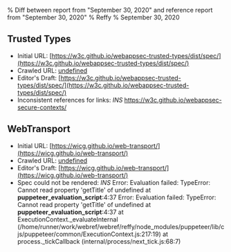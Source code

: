 % Diff between report from "September 30, 2020" and reference report from "September 30, 2020"
% Reffy
% September 30, 2020

## Trusted Types

- Initial URL: [https://w3c.github.io/webappsec-trusted-types/dist/spec/](https://w3c.github.io/webappsec-trusted-types/dist/spec/)
- Crawled URL: [undefined](undefined)
- Editor's Draft: [https://w3c.github.io/webappsec-trusted-types/dist/spec/](https://w3c.github.io/webappsec-trusted-types/dist/spec/)
- Inconsistent references for links: *INS* https://w3c.github.io/webappsec-secure-contexts/


## WebTransport

- Initial URL: [https://wicg.github.io/web-transport/](https://wicg.github.io/web-transport/)
- Crawled URL: [undefined](undefined)
- Editor's Draft: [https://wicg.github.io/web-transport/](https://wicg.github.io/web-transport/)
- Spec could not be rendered: *INS* Error: Evaluation failed: TypeError: Cannot read property 'getTitle' of undefined
    at __puppeteer_evaluation_script__:4:37 Error: Evaluation failed: TypeError: Cannot read property 'getTitle' of undefined
    at __puppeteer_evaluation_script__:4:37
    at ExecutionContext._evaluateInternal (/home/runner/work/webref/webref/reffy/node_modules/puppeteer/lib/cjs/puppeteer/common/ExecutionContext.js:217:19)
    at process._tickCallback (internal/process/next_tick.js:68:7)


